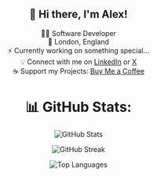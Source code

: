 <h2 align="center">👋 Hi there, I'm Alex!</h2>

<p align="center">
  👨‍💻 Software Developer <br/>
  📍 London, England <br/>
  ⚡ Currently working on something special... <br/>
  💡 Connect with me on <a href="https://linkedin.com/in/alex06nedelcu">LinkedIn</a> or <a href="https://x.com/A13xDev">X</a> <br/>
  ☕ Support my Projects: <a href="https://buymeacoffee.com/notwally">Buy Me a Coffee</a>
</p>

<h1 align="center">📊 GitHub Stats:</h1>

<p align="center">
  <p align="center">
    <img src="https://github-readme-stats.vercel.app/api?username=NotWally&theme=dark&hide_border=false&include_all_commits=true&count_private=true" alt="GitHub Stats">
  </p>
  <p align="center">
    <img src="https://github-readme-streak-stats.herokuapp.com/?user=NotWally&theme=dark&hide_border=false" alt="GitHub Streak">
  </p>
  <p align="center">
    <img src="https://github-readme-stats.vercel.app/api/top-langs/?username=NotWally&theme=dark&hide_border=false&include_all_commits=true&count_private=true&layout=compact" alt="Top Languages">
  </p>
</p>
